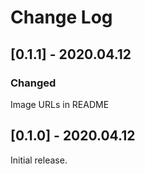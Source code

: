 # Change Log

## [0.1.1] - 2020.04.12

### Changed

Image URLs in README

## [0.1.0] - 2020.04.12

Initial release.

